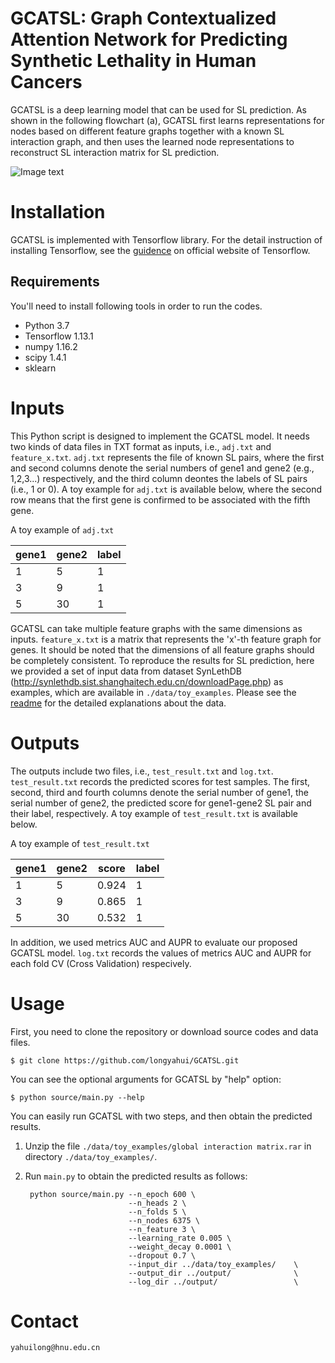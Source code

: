 # GCATSL: Graph Contextualized Attention Network for Predicting Synthetic Lethality in Human Cancers
GCATSL is a deep learning model that can be used for SL prediction. As shown in the following flowchart (a), GCATSL first learns representations for nodes based on different feature graphs together with a known SL interaction graph, and then uses the learned node representations to reconstruct SL interaction matrix for SL prediction. 

![Image text](https://github.com/longyahui/GCATSL/blob/master/flowchart.jpg)
# Installation
GCATSL is implemented with Tensorflow library. For the detail instruction of installing Tensorflow, see the [guidence](https://www.tensorflow.org/install) on official website of Tensorflow.

## Requirements
You'll need to install following tools in order to run the codes.
* Python 3.7
* Tensorflow 1.13.1
* numpy 1.16.2
* scipy 1.4.1
* sklearn

# Inputs
This Python script is designed to implement the GCATSL model. It needs two kinds of data files in TXT format as inputs, i.e., `adj.txt` and `feature_x.txt`. `adj.txt` represents the file of known SL pairs, where the first and second columns denote the serial numbers of gene1 and gene2 (e.g., 1,2,3...) respectively, and the third column deontes the labels of SL pairs (i.e., 1 or 0). A toy example for `adj.txt` is available below, where the second row means that the first gene is confirmed to be associated with the fifth gene. 

A toy example of `adj.txt`

gene1|gene2|label
----|----|----|
1|5|1
3|9|1
5|30|1

GCATSL can take multiple feature graphs with the same dimensions as inputs. `feature_x.txt` is a matrix that represents the 'x'-th feature graph for genes.  It should be noted that the dimensions of all feature graphs should be completely consistent. To reproduce the results for SL prediction, here we provided a set of input data from dataset SynLethDB (http://synlethdb.sist.shanghaitech.edu.cn/downloadPage.php) as examples, which are available in `./data/toy_examples`. Please see the [readme](https://github.com/longyahui/GCATSL/blob/master/data/readme.md) for the detailed explanations about the data.

# Outputs
The outputs include two files, i.e., `test_result.txt` and `log.txt`.  `test_result.txt` records the predicted scores for test samples. The first, second, third and fourth columns denote the serial number of gene1, the serial number of gene2, the predicted score for gene1-gene2 SL pair and their label, respectively. A toy example of `test_result.txt` is available below.

A toy example of `test_result.txt`

gene1|gene2|score|label
----|----|----|----
1|5|0.924|1
3|9|0.865|1
5|30|0.532|1

In addition, we used metrics AUC and AUPR to evaluate our proposed GCATSL model. `log.txt` records the values of metrics AUC and AUPR for each fold CV (Cross Validation) respecively. 

# Usage
First, you need to clone the repository or download source codes and data files. 

    $ git clone https://github.com/longyahui/GCATSL.git
 
You can see the optional arguments for GCATSL by "help" option:

    $ python source/main.py --help

You can easily run GCATSL with two steps, and then obtain the predicted results.
1) Unzip the file `./data/toy_examples/global interaction matrix.rar` in directory `./data/toy_examples/`.
2) Run `main.py` to obtain the predicted results as follows:

        python source/main.py --n_epoch 600 \
                              --n_heads 2 \
                              --n_folds 5 \
                              --n_nodes 6375 \
                              --n_feature 3 \
                              --learning_rate 0.005 \
                              --weight_decay 0.0001 \
                              --dropout 0.7 \
                              --input_dir ../data/toy_examples/    \
                              --output_dir ../output/              \
                              --log_dir ../output/                 \


 

# Contact

    yahuilong@hnu.edu.cn 

